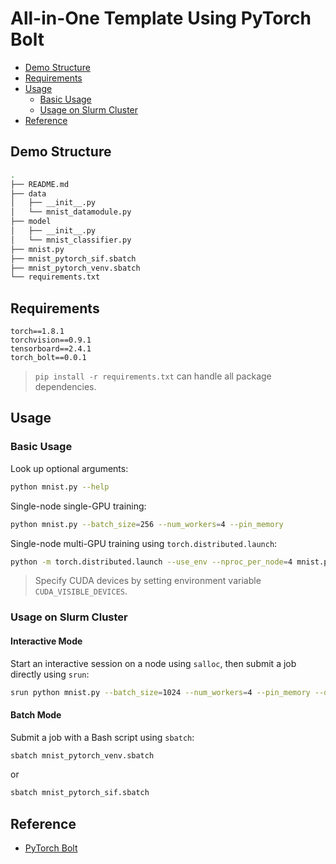 # All-in-One Template Using PyTorch Bolt

* [Demo Structure](https://github.com/yzhang-dev/PyTorch-with-Slurm/tree/main/Tutorials/All-in-One-Template-Using-PyTorch-Bolt#demo-structure)
* [Requirements](https://github.com/yzhang-dev/PyTorch-with-Slurm/tree/main/Tutorials/All-in-One-Template-Using-PyTorch-Bolt#requirements)
* [Usage](https://github.com/yzhang-dev/PyTorch-with-Slurm/tree/main/Tutorials/All-in-One-Template-Using-PyTorch-Bolt#usage)
  * [Basic Usage](https://github.com/yzhang-dev/PyTorch-with-Slurm/tree/main/Tutorials/All-in-One-Template-Using-PyTorch-Bolt#basic-usage)
  * [Usage on Slurm Cluster](https://github.com/yzhang-dev/PyTorch-with-Slurm/tree/main/Tutorials/All-in-One-Template-Using-PyTorch-Bolt#usage-on-slurm-cluster)
* [Reference](https://github.com/yzhang-dev/PyTorch-with-Slurm/tree/main/Tutorials/All-in-One-Template-Using-PyTorch-Bolt#reference)



## Demo Structure

```bash
.
├── README.md
├── data
│   ├── __init__.py
│   └── mnist_datamodule.py
├── model
│   ├── __init__.py
│   └── mnist_classifier.py
├── mnist.py
├── mnist_pytorch_sif.sbatch
├── mnist_pytorch_venv.sbatch
└── requirements.txt
```



## Requirements

```
torch==1.8.1
torchvision==0.9.1
tensorboard==2.4.1
torch_bolt==0.0.1
```



> `pip install -r requirements.txt` can handle all package dependencies.



## Usage

### Basic Usage

Look up optional arguments:

```bash
python mnist.py --help
```

Single-node single-GPU training:

```bash
python mnist.py --batch_size=256 --num_workers=4 --pin_memory
```

Single-node multi-GPU training using `torch.distributed.launch`:

```bash
python -m torch.distributed.launch --use_env --nproc_per_node=4 mnist.py --batch_size=1024 --num_workers=4 --pin_memory --distributed
```



> Specify CUDA devices by setting environment variable `CUDA_VISIBLE_DEVICES`.



### Usage on Slurm Cluster

#### Interactive Mode

Start an interactive session on a node using `salloc`, then submit a job directly using `srun`:

```bash
srun python mnist.py --batch_size=1024 --num_workers=4 --pin_memory --distributed --use_slurm
```



#### Batch Mode

Submit a job with a Bash script using `sbatch`:

```bash
sbatch mnist_pytorch_venv.sbatch
```

or

```bash
sbatch mnist_pytorch_sif.sbatch
```



## Reference

* [PyTorch Bolt](https://github.com/yzhang-dev/PyTorch-Bolt)

